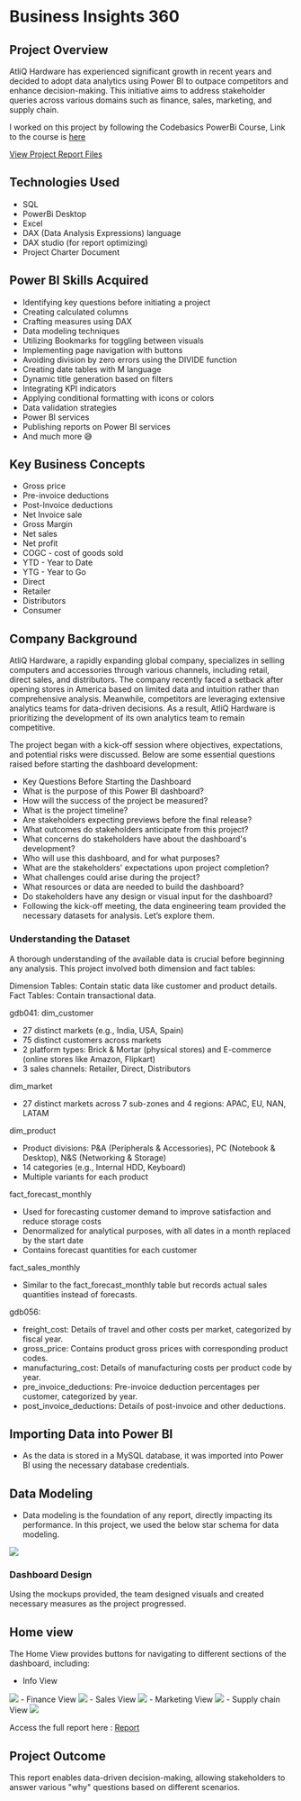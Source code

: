 # Business Insights 360

## Project Overview

AtliQ Hardware has experienced significant growth in recent years and decided to adopt data analytics using Power BI to outpace competitors and enhance decision-making. This initiative aims to address stakeholder queries across various domains such as finance, sales, marketing, and supply chain.

I worked on this project by following the Codebasics PowerBi Course, Link to the course is [here](https://codebasics.io/bootcamps/data-analytics-bootcamp-with-practical-job-assistance?utm_campaign=dataanalyticsbootcamp&utm_id=googleadspaid&gad_source=1&gclid=Cj0KCQjwztOwBhD7ARIsAPDKnkDs79RdFwkyz6S1qzIfPIK4qzgba2Pq3bfgK-eGVtLDO8a5vIDMR74aAvyUEALw_wcB)

[View Project Report Files](https://drive.google.com/drive/folders/1zhU85VMuJqcYZ18S6rQYwm3VjML49jZ9?usp=sharing)

## Technologies Used

- SQL
- PowerBi Desktop
- Excel
- DAX (Data Analysis Expressions) language
- DAX studio (for report optimizing)
- Project Charter Document

## Power BI Skills Acquired

- Identifying key questions before initiating a project
- Creating calculated columns
- Crafting measures using DAX
- Data modeling techniques
- Utilizing Bookmarks for toggling between visuals
- Implementing page navigation with buttons
- Avoiding division by zero errors using the DIVIDE function
- Creating date tables with M language
- Dynamic title generation based on filters
- Integrating KPI indicators
- Applying conditional formatting with icons or colors
- Data validation strategies
- Power BI services
- Publishing reports on Power BI services
- And much more 😅

## Key Business Concepts

- Gross price
- Pre-invoice deductions
- Post-Invoice deductions
- Net Invoice sale
- Gross Margin
- Net sales
- Net profit
- COGC - cost of goods sold
- YTD - Year to Date
- YTG - Year to Go
- Direct
- Retailer
- Distributors
- Consumer

## Company Background

AtliQ Hardware, a rapidly expanding global company, specializes in selling computers and accessories through various channels, including retail, direct sales, and distributors. The company recently faced a setback after opening stores in America based on limited data and intuition rather than comprehensive analysis. Meanwhile, competitors are leveraging extensive analytics teams for data-driven decisions. As a result, AtliQ Hardware is prioritizing the development of its own analytics team to remain competitive.


The project began with a kick-off session where objectives, expectations, and potential risks were discussed. Below are some essential questions raised before starting the dashboard development:

- Key Questions Before Starting the Dashboard
- What is the purpose of this Power BI dashboard?
- How will the success of the project be measured?
- What is the project timeline?
- Are stakeholders expecting previews before the final release?
- What outcomes do stakeholders anticipate from this project?
- What concerns do stakeholders have about the dashboard's development?
- Who will use this dashboard, and for what purposes?
- What are the stakeholders' expectations upon project completion?
- What challenges could arise during the project?
- What resources or data are needed to build the dashboard?
- Do stakeholders have any design or visual input for the dashboard?
- Following the kick-off meeting, the data engineering team provided the necessary datasets for analysis. Let’s explore them.

### Understanding the Dataset

A thorough understanding of the available data is crucial before beginning any analysis. This project involved both dimension and fact tables:

Dimension Tables: Contain static data like customer and product details.
Fact Tables: Contain transactional data.

gdb041:
dim_customer
- 27 distinct markets (e.g., India, USA, Spain)
- 75 distinct customers across markets
- 2 platform types: Brick & Mortar (physical stores) and E-commerce (online stores like Amazon, Flipkart)
- 3 sales channels: Retailer, Direct, Distributors

dim_market
- 27 distinct markets across 7 sub-zones and 4 regions: APAC, EU, NAN, LATAM

dim_product
- Product divisions: P&A (Peripherals & Accessories), PC (Notebook & Desktop), N&S (Networking & Storage)
- 14 categories (e.g., Internal HDD, Keyboard)
- Multiple variants for each product

fact_forecast_monthly
- Used for forecasting customer demand to improve satisfaction and reduce storage costs
- Denormalized for analytical purposes, with all dates in a month replaced by the start date
- Contains forecast quantities for each customer

fact_sales_monthly
- Similar to the fact_forecast_monthly table but records actual sales quantities instead of forecasts.

gdb056:
- freight_cost: Details of travel and other costs per market, categorized by fiscal year.
- gross_price: Contains product gross prices with corresponding product codes.
- manufacturing_cost: Details of manufacturing costs per product code by year.
- pre_invoice_deductions: Pre-invoice deduction percentages per customer, categorized by year.
- post_invoice_deductions: Details of post-invoice and other deductions.

## Importing Data into Power BI

- As the data is stored in a MySQL database, it was imported into Power BI using the necessary database credentials.

## Data Modeling

- Data modeling is the foundation of any report, directly impacting its performance. In this project, we used the below star schema for data modeling.

<img src="https://github.com/SandeepanBhattacharyya/Business-Analytics-360-Project/blob/main/Data%20Model.png" class="center">

### Dashboard Design

Using the mockups provided, the team designed visuals and created necessary measures as the project progressed.

## Home view

The Home View provides buttons for navigating to different sections of the dashboard, including:

- Info View
<img src="https://github.com/SandeepanBhattacharyya/Business-Analytics-360-Project/blob/main/Info%20Page.png" class="center">
- Finance View
<img src="https://github.com/SandeepanBhattacharyya/Business-Analytics-360-Project/blob/main/Finance%20View.png" class="center">
- Sales View
<img src="https://github.com/SandeepanBhattacharyya/Business-Analytics-360-Project/blob/main/Sales%20View.png" class="center">
- Marketing View
<img src="https://github.com/SandeepanBhattacharyya/Business-Analytics-360-Project/blob/main/Marketing%20View.png" class="center">
- Supply chain View
<img src="https://github.com/SandeepanBhattacharyya/Business-Analytics-360-Project/blob/main/Supply%20Chain%20View.png" class="center">

Access the full report here : [Report](https://drive.google.com/file/d/1gQVn5WjxslaxKhmu6VZNBgc95O4NKjjH/view?usp=sharing)


## Project Outcome

This report enables data-driven decision-making, allowing stakeholders to answer various "why" questions based on different scenarios.
